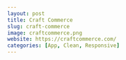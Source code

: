 ```yaml
---
layout: post
title: Craft Commerce
slug: craft-commerce
image: craftcommerce.png
website: https://craftcommerce.com/
categories: [App, Clean, Responsive]
---
```

